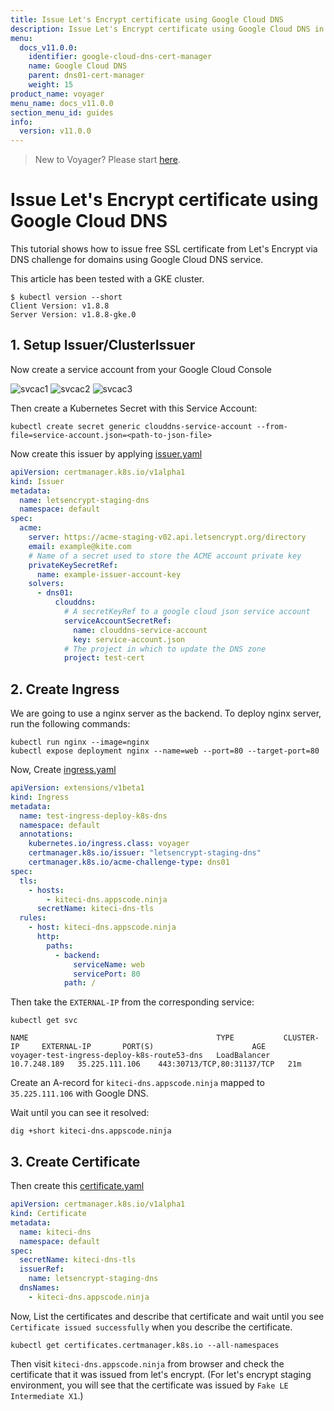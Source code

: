 ```yaml
---
title: Issue Let's Encrypt certificate using Google Cloud DNS
description: Issue Let's Encrypt certificate using Google Cloud DNS in Kubernetes
menu:
  docs_v11.0.0:
    identifier: google-cloud-dns-cert-manager
    name: Google Cloud DNS
    parent: dns01-cert-manager
    weight: 15
product_name: voyager
menu_name: docs_v11.0.0
section_menu_id: guides
info:
  version: v11.0.0
---
```


> New to Voyager? Please start [here](/docs/v11.0.0/concepts/overview).

# Issue Let's Encrypt certificate using Google Cloud DNS

This tutorial shows how to issue free SSL certificate from Let's Encrypt via DNS challenge for domains using Google Cloud DNS service.

This article has been tested with a GKE cluster.

```console
$ kubectl version --short
Client Version: v1.8.8
Server Version: v1.8.8-gke.0
```

## 1. Setup Issuer/ClusterIssuer

Now create a service account from your Google Cloud Console

![svcac1](/docs/v11.0.0/images/cert-manager/google_dns/svcac1.png)
![svcac2](/docs/v11.0.0/images/cert-manager/google_dns/svcac2.png)
![svcac3](/docs/v11.0.0/images/cert-manager/google_dns/svcac3.png)

Then create a Kubernetes Secret with this Service Account:

```console
kubectl create secret generic clouddns-service-account --from-file=service-account.json=<path-to-json-file>
```

Now create this issuer by applying [issuer.yaml](/docs/v11.0.0/examples/cert-manager/google_cloud/issuer.yaml)

```yaml
apiVersion: certmanager.k8s.io/v1alpha1
kind: Issuer
metadata:
  name: letsencrypt-staging-dns
  namespace: default
spec:
  acme:
    server: https://acme-staging-v02.api.letsencrypt.org/directory
    email: example@kite.com
    # Name of a secret used to store the ACME account private key
    privateKeySecretRef:
      name: example-issuer-account-key
    solvers:
      - dns01:
          clouddns:
            # A secretKeyRef to a google cloud json service account
            serviceAccountSecretRef:
              name: clouddns-service-account
              key: service-account.json
            # The project in which to update the DNS zone
            project: test-cert
```

## 2. Create Ingress

We are going to use a nginx server as the backend. To deploy nginx server, run the following commands:

```console
kubectl run nginx --image=nginx
kubectl expose deployment nginx --name=web --port=80 --target-port=80
```

Now, Create [ingress.yaml](/docs/v11.0.0/examples/cert-manager/google_cloud/ingress.yaml)

```yaml
apiVersion: extensions/v1beta1
kind: Ingress
metadata:
  name: test-ingress-deploy-k8s-dns
  namespace: default
  annotations:
    kubernetes.io/ingress.class: voyager
    certmanager.k8s.io/issuer: "letsencrypt-staging-dns"
    certmanager.k8s.io/acme-challenge-type: dns01
spec:
  tls:
    - hosts:
        - kiteci-dns.appscode.ninja
      secretName: kiteci-dns-tls
  rules:
    - host: kiteci-dns.appscode.ninja
      http:
        paths:
          - backend:
              serviceName: web
              servicePort: 80
            path: /
```

Then take the `EXTERNAL-IP` from the corresponding service:

```console
kubectl get svc
```

```console
NAME                                          TYPE           CLUSTER-IP     EXTERNAL-IP       PORT(S)                      AGE
voyager-test-ingress-deploy-k8s-route53-dns   LoadBalancer   10.7.248.189   35.225.111.106    443:30713/TCP,80:31137/TCP   21m
```

Create an A-record for `kiteci-dns.appscode.ninja` mapped to `35.225.111.106` with Google DNS.

Wait until you can see it resolved:

```console
dig +short kiteci-dns.appscode.ninja
```

## 3. Create Certificate

Then create this [certificate.yaml](/docs/v11.0.0/examples/cert-manager/google_cloud/certificate.yaml)

```yaml
apiVersion: certmanager.k8s.io/v1alpha1
kind: Certificate
metadata:
  name: kiteci-dns
  namespace: default
spec:
  secretName: kiteci-dns-tls
  issuerRef:
    name: letsencrypt-staging-dns
  dnsNames:
    - kiteci-dns.appscode.ninja
```

Now, List the certificates and describe that certificate and wait until you see `Certificate issued successfully` when you describe the certificate.

```console
kubectl get certificates.certmanager.k8s.io --all-namespaces
```

Then visit `kiteci-dns.appscode.ninja` from browser and check the certificate that it was issued from let's encrypt. (For let's encrypt staging environment, you will see that the certificate was issued by `Fake LE Intermediate X1`.)
